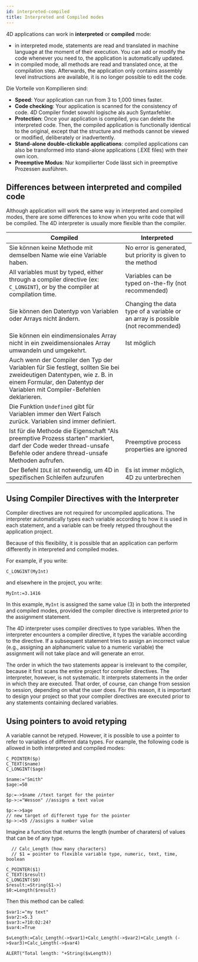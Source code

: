 ```yaml
---
id: interpreted-compiled
title: Interpreted and Compiled modes
---
```


4D applications can work in **interpreted** or **compiled** mode:

- in interpreted mode, statements are read and translated in machine language at the moment of their execution. You can add or modify the code whenever you need to, the application is automatically updated.
- in compiled mode, all methods are read and translated once, at the compilation step. Afterwards, the application only contains assembly level instructions are available, it is no longer possible to edit the code.

Die Vorteile von Kompilieren sind:

- **Speed**: Your application can run from 3 to 1,000 times faster.
- **Code checking**: Your application is scanned for the consistency of code. 4D Compiler findet sowohl logische als auch Syntaxfehler.
- **Protection**: Once your application is compiled, you can delete the interpreted code. Then, the compiled application is functionally identical to the original, except that the structure and methods cannot be viewed or modified, deliberately or inadvertently.
- **Stand-alone double-clickable applications**: compiled applications can also be transformed into stand-alone applications (.EXE files) with their own icon.
- **Preemptive Modus**: Nur kompilierter Code lässt sich in preemptive Prozessen ausführen.

## Differences between interpreted and compiled code
Although application will work the same way in interpreted and compiled modes, there are some differences to know when you write code that will be compiled. The 4D interpreter is usually more flexible than the compiler.

| Compiled                                                                                                                                                                                           | Interpreted                                                                    |
| -------------------------------------------------------------------------------------------------------------------------------------------------------------------------------------------------- | ------------------------------------------------------------------------------ |
| Sie können keine Methode mit demselben Name wie eine Variable haben.                                                                                                                               | No error is generated, but priority is given to the method                     |
| All variables must by typed, either through a compiler directive (ex: `C_LONGINT`), or by the compiler at compilation time.                                                                        | Variables can be typed on-the-fly (not recommended)                            |
| Sie können den Datentyp von Variablen oder Arrays nicht ändern.                                                                                                                                    | Changing the data type of a variable or an array is possible (not recommended) |
| Sie können ein eindimensionales Array nicht in ein zweidimensionales Array umwandeln und umgekehrt.                                                                                                | Ist möglich                                                                    |
| Auch wenn der Compiler den Typ der Variablen für Sie festlegt, sollten Sie bei zweideutigen Datentypen, wie z. B. in einem Formular, den Datentyp der Variablen mit Compiler-Befehlen deklarieren. |                                                                                |
| Die Funktion `Undefined` gibt für Variablen immer den Wert Falsch zurück. Variablen sind immer definiert.                                                                                          |                                                                                |
| Ist für die Methode die Eigenschaft "Als preemptive Prozess starten" markiert, darf der Code weder thread-unsafe Befehle oder andere thread-unsafe Methoden aufrufen.                              | Preemptive process properties are ignored                                      |
| Der Befehl `IDLE` ist notwendig, um 4D in spezifischen Schleifen aufzurufen                                                                                                                        | Es ist immer möglich, 4D zu unterbrechen                                       |

## Using Compiler Directives with the Interpreter

Compiler directives are not required for uncompiled applications. The interpreter automatically types each variable according to how it is used in each statement, and a variable can be freely retyped throughout the application project.

Because of this flexibility, it is possible that an application can perform differently in interpreted and compiled modes.

For example, if you write:

```4d
C_LONGINT(MyInt)
```

and elsewhere in the project, you write:
```4d
MyInt:=3.1416
```

In this example, `MyInt` is assigned the same value (3) in both the interpreted and compiled modes, provided the compiler directive is interpreted *prior* to the assignment statement.

The 4D interpreter uses compiler directives to type variables. When the interpreter encounters a compiler directive, it types the variable according to the directive. If a subsequent statement tries to assign an incorrect value (e.g., assigning an alphanumeric value to a numeric variable) the assignment will not take place and will generate an error.

The order in which the two statements appear is irrelevant to the compiler, because it first scans the entire project for compiler directives. The interpreter, however, is not systematic. It interprets statements in the order in which they are executed. That order, of course, can change from session to session, depending on what the user does. For this reason, it is important to design your project so that your compiler directives are executed prior to any statements containing declared variables.


## Using pointers to avoid retyping

A variable cannot be retyped. However, it is possible to use a pointer to refer to variables of different data types. For example, the following code is allowed in both interpreted and compiled modes:

```4d
C_POINTER($p)
C_TEXT($name)
C_LONGINT($age)

$name:="Smith"
$age:=50

$p:=->$name //text target for the pointer
$p->:="Wesson" //assigns a text value

$p:=->$age  
// new target of different type for the pointer
$p->:=55 //assigns a number value
```

Imagine a function that returns the length (number of charaters) of values that can be of any type.

```4d
  // Calc_Length (how many characters)
  // $1 = pointer to flexible variable type, numeric, text, time, boolean

C_POINTER($1)
C_TEXT($result)  
C_LONGINT($0)
$result:=String($1->)
$0:=Length($result)
```

Then this method can be called:
```4d
$var1:="my text"
$var2:=5.3
$var3:=?10:02:24?
$var4:=True

$vLength:=Calc_Length(->$var1)+Calc_Length(->$var2)+Calc_Length (->$var3)+Calc_Length(->$var4)

ALERT("Total length: "+String($vLength))
```
